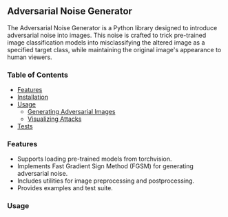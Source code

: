 ## Adversarial Noise Generator

The Adversarial Noise Generator is a Python library designed to introduce adversarial noise into images. This noise is crafted to trick pre-trained image classification models into misclassifying the altered image as a specified target class, while maintaining the original image's appearance to human viewers.


### Table of Contents
- [Features](#features)
- [Installation](#installation)
- [Usage](#usage)
  - [Generating Adversarial Images](#generating-adversarial-images)
  - [Visualizing Attacks](#visualizing-attacks)
- [Tests](#test)


### Features

- Supports loading pre-trained models from torchvision.
- Implements Fast Gradient Sign Method (FGSM) for generating adversarial noise.
- Includes utilities for image preprocessing and postprocessing.
- Provides examples and test suite.

### Usage



